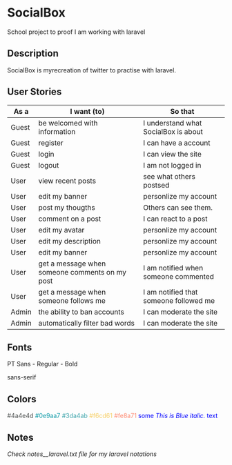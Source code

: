 # SocialBox
School project to proof I am working with laravel

## Description
SocialBox is myrecreation of twitter to practise with laravel.

## User Stories

| As a | I want (to) | So that |
| ------- | ---------------- | ---------------- |
| Guest | be welcomed with information | I understand what SocialBox is about |
| Guest | register | I can have a account |
| Guest | login | I can view the site |
| Guest | logout | I am not logged in |
| User | view recent posts | see what others postsed |
| User | edit my banner | personlize my account |
| User | post my thougths | Others can see them. |
| User | comment on a post | I can react to a post |
| User | edit my avatar | personlize my account |
| User | edit my description | personlize my account |
| User | edit my banner | personlize my account |
| User | get a message when someone comments on my post | I am notified when someone commented |
| User | get a message when someone follows me | I am notified that someone followed me |
| Admin | the ability to ban accounts | I can moderate the site
| Admin | automatically filter bad words | I can moderate the site

## Fonts

PT Sans
    - Regular
    - Bold

sans-serif

## Colors
<span style="color:#4a4e4d">#4a4e4d</span>
<span style="color:#0e9aa7">#0e9aa7</span>
<span style="color:#3da4ab">#3da4ab</span>
<span style="color:#f6cd61">#f6cd61</span>
<span style="color:#fe8a71">#fe8a71</span>
<span style="color:blue">some *This is Blue italic.* text</span>

## Notes
*Check notes__laravel.txt file for my laravel notations*
